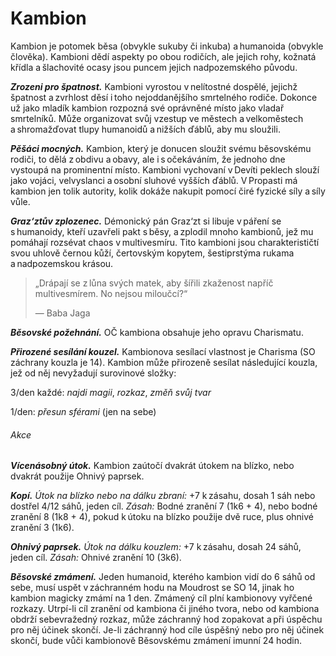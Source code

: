 # Kambion
  
Kambion je potomek běsa (obvykle sukuby či inkuba) a humanoida (obvykle člověka). Kambioni dědí aspekty po obou rodičích, ale jejich rohy, kožnatá křídla a šlachovité ocasy jsou puncem jejich nadpozemského původu.
  
***Zrozeni pro špatnost.*** Kambioni vyrostou v nelítostné dospělé, jejichž špatnost a zvrhlost děsí i toho nejoddanějšího smrtelného rodiče. Dokonce už jako mladík kambion rozpozná své oprávněné místo jako vladař smrtelníků. Může organizovat svůj vzestup ve městech a velkoměstech a shromažďovat tlupy humanoidů a nižších ďáblů, aby mu sloužili.
  
***Pěšáci mocných.*** Kambion, který je donucen sloužit svému běsovskému rodiči, to dělá z obdivu a obavy, ale i s očekáváním, že jednoho dne vystoupá na prominentní místo. Kambioni vychovaní v Devíti peklech slouží jako vojáci, velvyslanci a osobní sluhové vyšších ďáblů. V Propasti má kambion jen tolik autority, kolik dokáže nakupit pomocí čiré fyzické síly a síly vůle.
  
***Graz‘ztův zplozenec.*** Démonický pán Graz‘zt si libuje v páření se s humanoidy, kteří uzavřeli pakt s běsy, a zplodil mnoho kambionů, jež mu pomáhají rozsévat chaos v multivesmíru. Tito kambioni jsou charakterističtí svou uhlově černou kůží, čertovským kopytem, šestiprstýma rukama a nadpozemskou krásou.

> „Drápají se z lůna svých matek, aby šířili zkaženost napříč multivesmírem. No nejsou miloučcí?“
> 
> — Baba Jaga

<Monster 
    title="Kambion"
    subtitle="Střední běs, jakékoliv zlé přesvědčení"
    armor-class="19 (šupinová zbroj)"
    hit-points="82 (11k8 + 33)"
    speed="6 sáhů, létání 12 sáhů"
    str="18 (+4)"
    dex="18 (+4)"
    con="16 (+3)"
    int="14 (+2)"
    wis="12 (+1)"
    cha="16 (+3)"
    saving-throws="Sil +7, Odl +6, Int +5, Cha +6"
    skills="Klamání +6, Nenápadnost +7, Vnímání +4, Zastrašování +6"
    damage-vulnerabilities=""
    damage-resistances="blesková, chladná, jedová, ohnivá; bodná, drtivá a sečná z nemagických útoků"
    damage-immunities=""
    condition-immunities=""
    senses="vidění ve tmě 12 sáhů, pasivní Vnímání 14"
    languages="démonština, ďábelština, obecná řeč"
    challenge="5 (1 800 ZK)"
    >
 
***Běsovské požehnání.*** OČ kambiona obsahuje jeho opravu Charismatu.
  
***Přirozené sesílání kouzel.*** Kambionova sesílací vlastnost je Charisma (SO záchrany kouzla je 14). Kambion může přirozeně sesílat následující kouzla, jež od něj nevyžadují surovinové složky:
  
3/den každé: *najdi magii*, *rozkaz*, *změň svůj tvar*
  
1/den: *přesun sférami* (jen na sebe)
  
###### Akce
  
***Vícenásobný útok.*** Kambion zaútočí dvakrát útokem na blízko, nebo dvakrát použije Ohnivý paprsek.
  
***Kopí.*** *Útok na blízko nebo na dálku zbraní:* +7 k zásahu, dosah 1 sáh nebo dostřel 4/12 sáhů, jeden cíl. *Zásah:* Bodné zranění 7 (1k6 + 4), nebo bodné zranění 8 (1k8 + 4), pokud k útoku na blízko použije dvě ruce, plus ohnivé zranění 3 (1k6).
  
***Ohnivý paprsek.*** *Útok na dálku kouzlem:* +7 k zásahu, dosah 24 sáhů, jeden cíl. *Zásah:* Ohnivé zranění 10 (3k6).
  
***Běsovské zmámení.*** Jeden humanoid, kterého kambion vidí do 6 sáhů od sebe, musí uspět v záchranném hodu na Moudrost se SO 14, jinak ho kambion magicky zmámí na 1 den. Zmámený cíl plní kambionovy vyřčené rozkazy. Utrpí-li cíl zranění od kambiona či jiného tvora, nebo od kambiona obdrží sebevražedný rozkaz, může záchranný hod zopakovat a při úspěchu pro něj účinek skončí. Je-li záchranný hod cíle úspěšný nebo pro něj účinek skončí, bude vůči kambionově Běsovskému zmámení imunní 24 hodin.

</Monster> 

